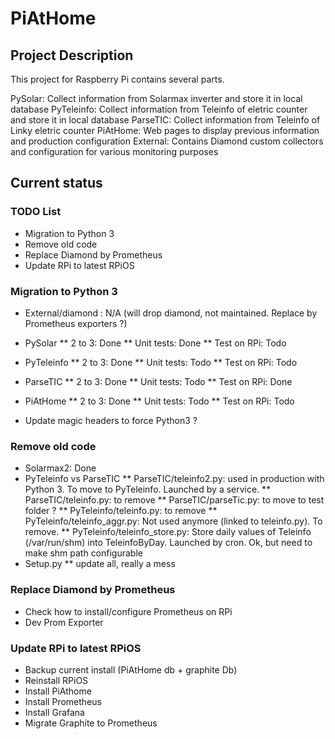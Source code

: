 # PiAtHome

## Project Description
This project for Raspberry Pi contains several parts.

PySolar: Collect information from Solarmax inverter and store it in local database
PyTeleinfo: Collect information from Teleinfo of eletric counter and store it in local database
ParseTIC: Collect information from Teleinfo of Linky eletric counter
PiAtHome: Web pages to display previous information and production configuration
External: Contains Diamond custom collectors and configuration for various monitoring purposes

## Current status
### TODO List
* Migration to Python 3
* Remove old code
* Replace Diamond by Prometheus
* Update RPi to latest RPiOS

### Migration to Python 3
* External/diamond : N/A (will drop diamond, not maintained. Replace by Prometheus exporters ?)

* PySolar
** 2 to 3: Done
** Unit tests: Done
** Test on RPi: Todo

* PyTeleinfo
** 2 to 3: Done
** Unit tests: Todo
** Test on RPi: Todo

* ParseTIC
** 2 to 3: Done
** Unit tests: Todo
** Test on RPi: Done

* PiAtHome
** 2 to 3: Done
** Unit tests: Todo
** Test on RPi: Todo

* Update magic headers to force Python3 ?

### Remove old code
* Solarmax2: Done
* PyTeleinfo vs ParseTIC
** ParseTIC/teleinfo2.py: used in production with Python 3. To move to PyTeleinfo. Launched by a service.
** ParseTIC/teleinfo.py: to remove
** ParseTIC/parseTic.py: to move to test folder ?
** PyTeleinfo/teleinfo.py: to remove
** PyTeleinfo/teleinfo_aggr.py: Not used anymore (linked to teleinfo.py). To remove.
** PyTeleinfo/teleinfo_store.py: Store daily values of Teleinfo (/var/run/shm) into TeleinfoByDay. Launched by cron. Ok, but need to make shm path configurable
* Setup.py
** update all, really a mess

### Replace Diamond by Prometheus
* Check how to install/configure Prometheus on RPi
* Dev Prom Exporter

### Update RPi to latest RPiOS
* Backup current install (PiAtHome db + graphite Db)
* Reinstall RPiOS
* Install PiAthome
* Install Prometheus
* Install Grafana
* Migrate Graphite to Prometheus
